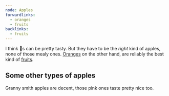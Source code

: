 ```yaml
---
node: Apples
forwardlinks:
  - oranges
  - fruits
backlinks:
  - fruits
---
```


I think 🍎s can be pretty tasty. But they have to be the _right_ kind of apples, none of those mealy ones. [Oranges](oranges) on the other hand, are reliably the best kind of [fruits](fruits).

## Some other types of apples

Granny smith apples are decent, those pink ones taste pretty nice too.
